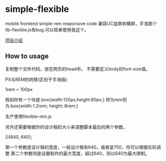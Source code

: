 # simple-flexible

mobile frontend simple rem responsive code
兼容UC竖屏转横屏，手淘那个lib-flexible.js有bug.可以简单使用我这个。

[项目介绍](http://caibaojian.com/simple-flexible.html)

## How to usage

复制整个文件代码，放在网页的head中。
不需要定义body的font-size值。

PX与REM的转换(区别于手淘版)

1rem = 100px

假如你有一个块是.box{width:120px;height:80px;} 转为rem则为.box{width:1.2rem; height:.8rem;}

生产使用flexible-min.js

另外还需要根据你的设计稿的大小来调整脚本最后的两个参数。

})(640, 640);

第一个参数是设计稿的宽度，一般设计稿有640，或者是750，你可以根据实际调整
第二个参数则是设置制作的最大宽度，超过640，则以640为最大限制。
